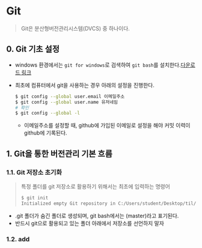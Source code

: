 # Git

> Git은 분산형버전관리시스템(DVCS) 중 하나이다.

## 0. Git 기초 설정

* windows 환경에서는 `git for windows`로 검색하여 `git bash`를 설치한다.[다운로드 링크](https://gitforwindows.org/)

* 최초에 컴퓨터에서  git을 사용하는 경우 아래의 설정을 진행한다.

  ```bash
  $ git config --global user.email 이메일주소
  $ git config --global user.name 유저네임
  # 확인
  $ git config --global -l
  
  ```

  * 이메일주소를 설정할 때, github에 가입된 이메일로 설정을 해야 커밋 이력이 github에 기록된다.



## 1. Git을 통한 버전관리 기본 흐름

### 1.1. Git 저장소 초기화

> 특정 폴더를 git 저장소로 활용하기 위해서는 최초에 입력하는 명령어
>
> ```bash
> $ git init
> Initialized empty Git repository in C:/Users/student/Desktop/til/.git/
> ```

* .git 폴더가 숨긴 폴더로 생성되며, git bash에서는 (master)라고 표기된다.
* 반드시 git으로 활용되고 있는 폴더 아래에서 저장소를 선언하지 말자



### 1.2. add

